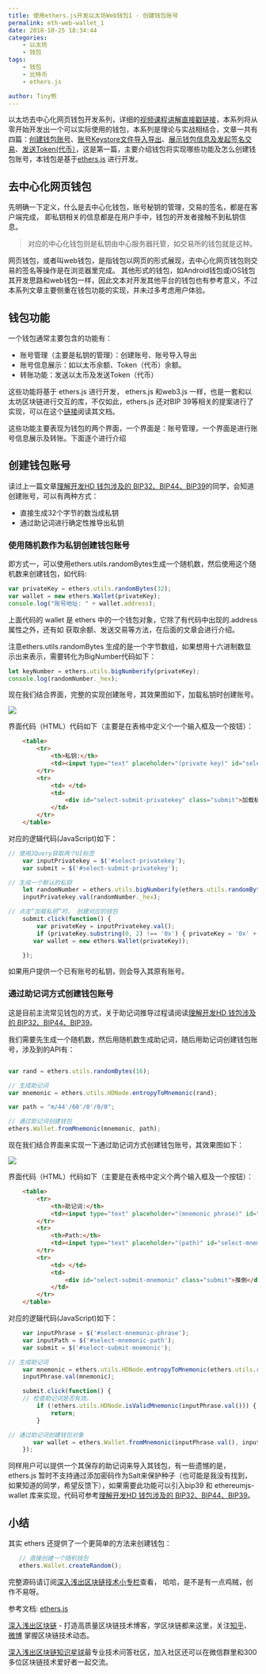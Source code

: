 ```yaml
---
title: 使用ethers.js开发以太坊Web钱包1 - 创建钱包账号
permalink: eth-web-wallet_1
date: 2018-10-25 18:34:44
categories:
    - 以太坊
    - 钱包
tags:
    - 钱包
    - 比特币
    - ethers.js

author: Tiny熊
---
```



以太坊去中心化网页钱包开发系列，详细的[视频课程讲解直接戳链接](https://ke.qq.com/course/356068?tuin=bd898bbf)，本系列将从零开始开发出一个可以实际使用的钱包，本系列是理论与实战相结合，文章一共有四篇：[创建钱包账号](https://learnblockchain.cn/2018/10/25/eth-web-wallet_1/)、[账号Keystore文件导入导出](https://learnblockchain.cn/2018/10/25/eth-web-wallet_2/)、[展示钱包信息及发起签名交易](https://learnblockchain.cn/2018/10/26/eth-web-wallet_3/)、[发送Token(代币）](https://learnblockchain.cn/2018/10/26/eth-web-wallet_4/)，这是第一篇，主要介绍钱包将实现哪些功能及怎么创建钱包账号，本钱包是基于[ethers.js](https://docs.ethers.io/ethers.js/html) 进行开发。

<!-- more -->

## 去中心化网页钱包

先明确一下定义，什么是去中心化钱包，账号秘钥的管理，交易的签名，都是在客户端完成， 即私钥相关的信息都是在用户手中，钱包的开发者接触不到私钥信息。

> 对应的中心化钱包则是私钥由中心服务器托管，如交易所的钱包就是这种。

网页钱包，或者叫web钱包，是指钱包以网页的形式展现，去中心化网页钱包则交易的签名等操作是在浏览器里完成。
其他形式的钱包，如Android钱包或iOS钱包其开发思路和web钱包一样，因此文本对开发其他平台的钱包也有参考意义，不过本系列文章主要侧重在钱包功能的实现，并未过多考虑用户体验。


## 钱包功能

一个钱包通常主要包含的功能有：

* 账号管理（主要是私钥的管理）：创建账号、账号导入导出
* 账号信息展示：如以太币余额、Token（代币）余额。
* 转账功能：发送以太币及发送Token（代币）

这些功能将基于 ethers.js 进行开发，   ethers.js 和web3.js 一样，也是一套和以太坊区块链进行交互的库，不仅如此，ethers.js 还对BIP 39等相关的提案进行了实现，可以在这个[链接](https://docs.ethers.io/ethers.js/html/)阅读其文档。

这些功能主要表现为钱包的两个界面，一个界面是：账号管理，一个界面是进行账号信息展示及转账。下面逐个进行介绍

## 创建钱包账号

读过上一篇文章[理解开发HD 钱包涉及的 BIP32、BIP44、BIP39](https://learnblockchain.cn/2018/09/28/hdwallet/)的同学，会知道创建账号，可以有两种方式：

* 直接生成32个字节的数当成私钥
* 通过助记词进行确定性推导出私钥

### 使用随机数作为私钥创建钱包账号

即方式一，可以使用ethers.utils.randomBytes生成一个随机数，然后使用这个随机数来创建钱包，如代码:

```js
var privateKey = ethers.utils.randomBytes(32);
var wallet = new ethers.Wallet(privateKey);
console.log("账号地址: " + wallet.address);

```

上面代码的 wallet 是 ethers 中的一个钱包对象，它除了有代码中出现的.address 属性之外，还有如 获取余额、发送交易等方法，在后面的文章会进行介绍。


注意ethers.utils.randomBytes 生成的是一个字节数组，如果想用十六进制数显示出来表示，需要转化为BigNumber代码如下：

```js
let keyNumber = ethers.utils.bigNumberify(privateKey);
console.log(randomNumber._hex);
```

现在我们结合界面，完整的实现创建账号，其效果图如下，加载私钥时创建账号。

![](https://img.learnblockchain.cn/2018/15401942330046.jpg!wl/scale/30%)

界面代码（HTML）代码如下（主要是在表格中定义个一个输入框及一个按钮）：

```html
    <table>
        <tr>
            <th>私钥:</th>
            <td><input type="text" placeholder="(private key)" id="select-privatekey" /></td>
        </tr>
        <tr>
            <td> </td>
            <td>
                <div id="select-submit-privatekey" class="submit">加载私钥</div>
            </td>
        </tr>
    </table>
```

对应的逻辑代码(JavaScript)如下：

```js
// 使用JQuery获取两个UI标签
    var inputPrivatekey = $('#select-privatekey');
    var submit = $('#select-submit-privatekey');

// 生成一个默认的私钥
    let randomNumber = ethers.utils.bigNumberify(ethers.utils.randomBytes(32));
    inputPrivatekey.val(randomNumber._hex);

// 点击“加载私钥”时， 创建对应的钱包
    submit.click(function() {
        var privateKey = inputPrivatekey.val();
        if (privateKey.substring(0, 2) !== '0x') { privateKey = '0x' + privateKey; }
       var wallet = new ethers.Wallet(privateKey));

    });

```

如果用户提供一个已有账号的私钥，则会导入其原有账号。


### 通过助记词方式创建钱包账号

这是目前主流常见钱包的方式，关于助记词推导过程请阅读[理解开发HD 钱包涉及的 BIP32、BIP44、BIP39](https://learnblockchain.cn/2018/09/28/hdwallet/)。

我们需要先生成一个随机数，然后用随机数生成助记词，随后用助记词创建钱包账号，涉及到的API有：

```js

var rand = ethers.utils.randomBytes(16);

// 生成助记词
var mnemonic = ethers.utils.HDNode.entropyToMnemonic(rand);

var path = "m/44'/60'/0'/0/0";

// 通过助记词创建钱包
ethers.Wallet.fromMnemonic(mnemonic, path);
```

现在我们结合界面来实现一下通过助记词方式创建钱包账号，其效果图如下：

![](https://img.learnblockchain.cn/2018/15401977091699.jpg!wl/scale/30%)

界面代码（HTML）代码如下（主要是在表格中定义个两个输入框及一个按钮）：

```html
    <table>
        <tr>
            <th>助记词:</th>
            <td><input type="text" placeholder="(mnemonic phrase)" id="select-mnemonic-phrase" /></td>
        </tr>
        <tr>
            <th>Path:</th>
            <td><input type="text" placeholder="(path)" id="select-mnemonic-path" value="m/44'/60'/0'/0/0" /></td>
        </tr>
        <tr>
            <td> </td>
            <td>
                <div id="select-submit-mnemonic" class="submit">推倒</div>
            </td>
        </tr>
    </table>

```

对应的逻辑代码(JavaScript)如下：

```js
    var inputPhrase = $('#select-mnemonic-phrase');
    var inputPath = $('#select-mnemonic-path');
    var submit = $('#select-submit-mnemonic');

// 生成助记词
    var mnemonic = ethers.utils.HDNode.entropyToMnemonic(ethers.utils.randomBytes(16));
    inputPhrase.val(mnemonic);

    submit.click(function() {
    // 检查助记词是否有效。
        if (!ethers.utils.HDNode.isValidMnemonic(inputPhrase.val())) {
            return;
        }

// 通过助记词创建钱包对象
       var wallet = ethers.Wallet.fromMnemonic(inputPhrase.val(), inputPath.val());
    });
```

同样用户可以提供一个其保存的助记词来导入其钱包，有一些遗憾的是，ethers.js 暂时不支持通过添加密码作为Salt来保护种子（也可能是我没有找到，如果知道的同学，希望反馈下），如果需要此功能可以引入bip39 和 ethereumjs-wallet 库来实现，代码可参考[理解开发HD 钱包涉及的 BIP32、BIP44、BIP39](https://learnblockchain.cn/2018/09/28/hdwallet/)。


## 小结

其实 ethers 还提供了一个更简单的方法来创建钱包：

```js
   // 直接创建一个随机钱包
   ethers.Wallet.createRandom();
```

完整源码请订阅[深入浅出区块链技术小专栏](https://xiaozhuanlan.com/blockchaincore)查看， 哈哈，是不是有一点鸡贼，创作不易呀。


参考文档:
[ethers.js](https://docs.ethers.io/ethers.js/html)


[深入浅出区块链](https://learnblockchain.cn/) - 打造高质量区块链技术博客，学区块链都来这里，关注[知乎](https://www.zhihu.com/people/xiong-li-bing/activities)、[微博](https://weibo.com/517623789) 掌握区块链技术动态。

[深入浅出区块链知识星球](https://learnblockchain.cn/images/zsxq.png)最专业技术问答社区，加入社区还可以在微信群里和300多位区块链技术爱好者一起交流。


